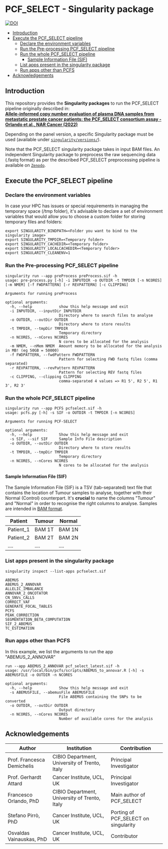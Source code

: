# PCF\_SELECT - Singularity package

[![DOI](https://zenodo.org/badge/DOI/10.1093/narcan/zcac016.svg)](https://doi.org/10.1093/narcan/zcac016)

- [Introduction](#intro)
- [Execute the PCF\_SELECT pipeline](#execute-pcf)
  * [Declare the environment variables](#declare-the-environment-variables)
  * [Run the Pre-processing PCF\_SELECT pipeline](#run-the-preprocess)
  * [Run the whole PCF\_SELECT pipeline](#run-the-whole-pcfs-pipeline)
    + [Sample Information File (SIF)](#sample-information-file--sif-)
  * [List apps present in the singularity package](#list-apps-present-in-the-singularity-package)
  * [Run apps other than PCFS](#run-apps-other-than-pcfs)
- [Acknowledgements](#acknow)

## Introduction <a name="intro"></a>

This repository provides the **Singularity packages** to run the PCF\_SELECT pipeline originally described in:  
**[Allele-informed copy number evaluation of plasma DNA samples from metastatic prostate cancer patients: the PCF_SELECT consortium assay - Orlando et al., NAR Cancer (2022)](https://doi.org/10.1093/narcan/zcac016)**  

Depending on the panel version, a specific Singularity package must be used (available under [`singularity/versions/`](singularity/versions/)).

Note that the PCF_SELECT singularity package takes in input BAM files. An independent Singularity package to preprocess the raw sequencing data (.fastq format) as per the described PCF_SELECT preprocessing pipeline is available on [`Zenodo`](ZENODO_URL).

## Execute the PCF\_SELECT pipeline <a name="execute-pcf"></a>

### Declare the environment variables <a name="declare-the-environment-variables"></a>
In case your HPC has issues or special requirements in managing the temporary space (/tmp folder), it's advisable to declare a set of environment variables that would allow you to choose a custom folder for storing temporary files and folders:
```
export SINGULARITY_BINDPATH=<Folder you want to bind to the singularity image>
export SINGULARITY_TMPDIR=<Temporary folder>
export SINGULARITY_CACHEDIR=<Temporary folder>
export SINGULARITY_LOCALCACHEDIR=<Temporary folder>
export SINGULARITY_CLEANENV=1
```

### Run the Pre-processing PCF\_SELECT pipeline <a name="run-the-preprocess"></a>
```
singularity run --app preProcess preProcess.sif -h
usage: pre-process.py [-h] -i INPUTDIR -o OUTDIR -t TMPDIR [-n NCORES] [-m NMEM] [-f FWDPATTERN] [-r REVPATTERN] [-c CLIPPING]

Arguments for running preProcess

optional arguments:
  -h, --help            show this help message and exit
  -i INPUTDIR, --inputDir INPUTDIR
                        Directory where to search files to analyse
  -o OUTDIR, --outDir OUTDIR
                        Directory where to store results
  -t TMPDIR, --tmpDir TMPDIR
                        Temporary directory
  -n NCORES, --nCores NCORES
                        N cores to be allocated for the analysis
  -m NMEM, --nMem NMEM  Amount memory to be allocated for the analysis in MB! (eg 50GB = 50000)
  -f FWDPATTERN, --fwdPattern FWDPATTERN
                        Pattern for selecting FWD fastq files (comma separated)
  -r REVPATTERN, --revPattern REVPATTERN
                        Pattern for selecting REV fastq files
  -c CLIPPING, --clipping CLIPPING
                        comma-separated 4 values => R1 5', R2 5', R1 3', R2 3'
```

### Run the whole PCF\_SELECT pipeline <a name="run-the-whole-pcfs-pipeline"></a>
```
singularity run --app PCFS pcfselect.sif -h
usage: pcfs.py [-h] -s SIF -o OUTDIR -t TMPDIR [-n NCORES]

Arguments for running PCF-SELECT

optional arguments:
  -h, --help            Show this help message and exit
  -s SIF, --sif SIF     Sample Info File description
  -o OUTDIR, --outDir OUTDIR
                        Directory where to store results
  -t TMPDIR, --tmpDir TMPDIR
                        Temporary directory
  -n NCORES, --nCores NCORES
                        N cores to be allocated for the analysis
```
#### Sample Information File (SIF) <a name="sample-information-file--sif-"></a>
The Sample Information File (SIF) is a TSV (tab-separated) text file that contains the location of Tumour samples to analyse, together with their Normal (Control) counterpart.
It's **crucial** to name the columns "Tumour" and "Normal" in order to recognise the right columns to analyse. Samples are intended in [BAM format](https://samtools.github.io/hts-specs/SAMv1.pdf). 

| Patient | Tumour | Normal |
| ------- | ------ | ------ |
| Patient_1 | BAM 1T | BAM 1N |
| Patient_2 |BAM 2T | BAM 2N |
| .... | ....  | ....   |

### List apps present in the singularity package <a name="list-apps-present-in-the-singularity-package"></a>
```
singularity inspect --list-apps pcfselect.sif

ABEMUS
ABEMUS_2_ANNOVAR
ALLELIC_IMBALANCE
ANNOVAR_2_ONCOTATOR
CN_SNVs_CALLS
CORRECT_VAF
GENERATE_FOCAL_TABLES
PCFS
PEAK_CORRECTION
SEGMENTATION_BETA_COMPUTATION
SIF_2_ABEMUS
TC_ESTIMATION
```

### Run apps other than PCFS <a name="run-apps-other-than-pcfs"></a>
In this example, we list the arguments to run the app "ABEMUS_2_ANNOVAR"
```
run --app ABEMUS_2_ANNOVAR pcf_select_latest.sif -h
usage: /usr/local/bin/pcfs/scripts/ABEMUS_to_annovar.R [-h] -s ABEMUSFILE -o OUTDIR -n NCORES

optional arguments:
  -h, --help            Show this help message and exit
  -s ABEMUSFILE, --abemusFile ABEMUSFILE
                        File ABEMUS containing the SNPs to be converted
  -o OUTDIR, --outDir OUTDIR
                        Output directory
  -n NCORES, --nCores NCORES
                        Number of available cores for the analysis
```

## Acknowledgements <a name="acknow"></a>
| Author | Institution | Contribution |
| --------- | ----------- | ------------ |
| Prof. Francesca Demichelis | CIBIO Department, University of Trento, Italy | Principal Investigator |
| Prof. Gerhardt Attard | Cancer Institute, UCL, UK | Principal Investigator |
| Francesco Orlando, PhD | CIBIO Department, University of Trento, Italy | Main author of PCF\_SELECT |
| Stefano Pirrò, PhD | Cancer Institute, UCL, UK | Porting of PCF\_SELECT on singularity |
| Osvaldas Vainauskas, PhD | Cancer Institute, UCL, UK | Contributor |
